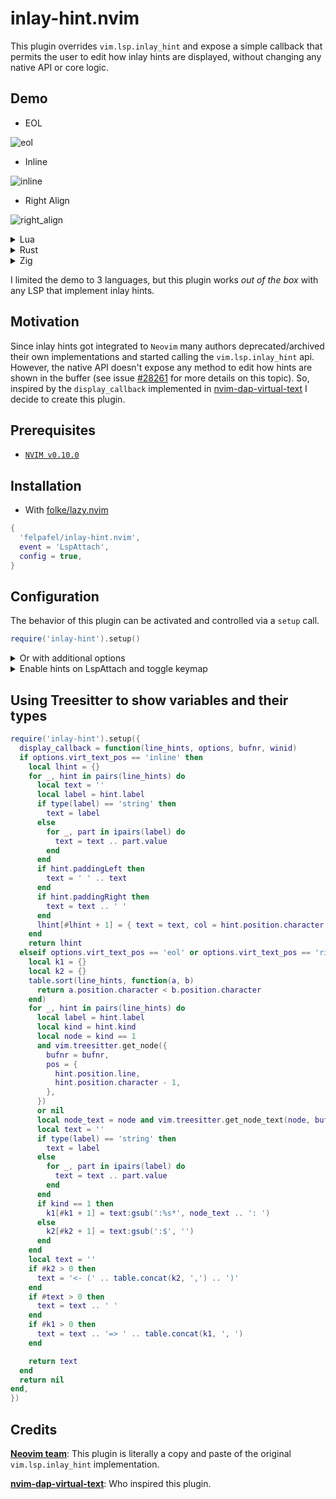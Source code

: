 # inlay-hint.nvim

This plugin overrides `vim.lsp.inlay_hint` and expose a simple callback that permits the user to edit how inlay hints are displayed, without changing any native API or core logic.

## Demo

- EOL

![eol](https://github.com/user-attachments/assets/ef6afaa4-de6f-44a4-af9a-87ca50ca5b6d)

- Inline

![inline](https://github.com/user-attachments/assets/98e2a4be-202a-4d0c-9f3c-36bac7fb4665)

- Right Align

![right_align](https://github.com/user-attachments/assets/b55edf35-7f97-46d0-947e-b7fa471c2fb7)

<details>
  <summary>
    Lua
  </summary>

Default

![lua-default](https://github.com/user-attachments/assets/71d19c26-6f26-43a8-97e6-c8d26f2c687c)

[Treesitter](#using-treesitter-to-show-variables-and-their-types)

![lua-treesitter](https://github.com/user-attachments/assets/ed39b319-97c2-4f17-a890-9b9cb3070471)

</details>

<details>
  <summary>
    Rust
  </summary>

Default

![rust-default](https://github.com/user-attachments/assets/cc488ad4-11a8-44cb-bb58-549e17f4ad2d)

[Treesitter](#using-treesitter-to-show-variables-and-their-types)

![rust-treesitter](https://github.com/user-attachments/assets/0972764c-d14e-4c2c-bce2-a416718b1265)

</details>
<details>
  <summary>
    Zig
  </summary>

Default

![zig-default](https://github.com/user-attachments/assets/83419aa3-1c5c-4068-9073-fd13ba6e2725)

[Treesitter](#using-treesitter-to-show-variables-and-their-types)

![zig-treesitter](https://github.com/user-attachments/assets/45878a6c-647b-408e-8e5c-d073c5a621d8)

</details>

I limited the demo to 3 languages, but this plugin works _out of the box_ with any LSP that implement inlay hints.

## Motivation

Since inlay hints got integrated to `Neovim` many authors deprecated/archived their own implementations and started calling the `vim.lsp.inlay_hint` api. However, the native API doesn't expose any method to edit how hints are shown in the buffer (see issue [#28261](https://github.com/neovim/neovim/issues/28261) for more details on this topic). So, inspired by the `display_callback` implemented in [nvim-dap-virtual-text](https://github.com/theHamsta/nvim-dap-virtual-text) I decide to create this plugin.

## Prerequisites

- [`NVIM v0.10.0`](https://github.com/neovim/neovim/releases/tag/v0.10.0)

## Installation

- With [folke/lazy.nvim](https://github.com/folke/lazy.nvim)

```lua
{
  'felpafel/inlay-hint.nvim',
  event = 'LspAttach',
  config = true,
}
```

## Configuration

The behavior of this plugin can be activated and controlled via a `setup` call.

```lua
require('inlay-hint').setup()
```

<details>
  <summary>
	Or with additional options
  </summary>

> In order to get better completions and type hints inside Neovim, please check [folke/lazydev.nvim](https://github.com/folke/lazydev.nvim). [completion demo](https://github.com/felpafel/inlay-hint.nvim/assets/21080902/6cf9c785-0cb7-43fc-9d40-f1f9c0f6e0fc)

`virt_text_pos`, `highlight_group` and `hl_mode` are the same options present in `nvim_buf_set_extmark()`

```lua
require('inlay-hint').setup({
  -- Position of virtual text. Possible values:
  -- 'eol': right after eol character (default).
  -- 'right_align': display right aligned in the window.
  -- 'inline': display at the specified column, and shift the buffer
  -- text to the right as needed.
  virt_text_pos = 'eol',
  -- Can be supplied either as a string or as an integer,
  -- the latter which can be obtained using |nvim_get_hl_id_by_name()|.
  highlight_group = 'LspInlayHint',
  -- Control how highlights are combined with the
  -- highlights of the text.
  -- 'combine': combine with background text color. (default)
  -- 'replace': only show the virt_text color.
  hl_mode = 'combine',
  -- line_hints: array with all hints present in current line.
  -- options: table with this plugin configuration.
  -- bufnr: buffer id from where the hints come from.
  display_callback = function(line_hints, options, bufnr, winid)
    if options.virt_text_pos == 'inline' then
      local lhint = {}
      for _, hint in pairs(line_hints) do
        local text = ''
        local label = hint.label
        if type(label) == 'string' then
          text = label
        else
          for _, part in ipairs(label) do
            text = text .. part.value
          end
        end
        if hint.paddingLeft then
          text = ' ' .. text
        end
        if hint.paddingRight then
          text = text .. ' '
        end
        lhint[#lhint + 1] = { text = text, col = hint.position.character }
      end
      return lhint
    elseif options.virt_text_pos == 'eol' or options.virt_text_pos == 'right_align' then
      local k1 = {}
      local k2 = {}
      table.sort(line_hints, function(a, b)
        return a.position.character < b.position.character
      end)
      for _, hint in pairs(line_hints) do
        local label = hint.label
        local kind = hint.kind
        local text = ''
        if type(label) == 'string' then
          text = label
        else
          for _, part in ipairs(label) do
            text = text .. part.value
          end
        end
        if kind == 1 then
          k1[#k1 + 1] = text:gsub('^:%s*', '')
        else
          k2[#k2 + 1] = text:gsub(':$', '')
        end
      end
      local text = ''
      if #k2 > 0 then
        text = '<- (' .. table.concat(k2, ',') .. ')'
      end
      if #text > 0 then
        text = text .. ' '
      end
      if #k1 > 0 then
        text = text .. '=> ' .. table.concat(k1, ',')
      end

      return text
    end
    return nil
  end,
})
```

</details>

<details>
  <summary>
      Enable hints on LspAttach and toggle keymap
  </summary>

```lua
vim.api.nvim_create_autocmd('LspAttach', {
  callback = function(args)
    local bufnr = args.buf ---@type number
    local client = vim.lsp.get_client_by_id(args.data.client_id)
    if client.supports_method('textDocument/inlayHint') then
      vim.lsp.inlay_hint.enable(true, { bufnr = bufnr })
      vim.keymap.set('n', '<leader>i', function()
        vim.lsp.inlay_hint.enable(
          not vim.lsp.inlay_hint.is_enabled({ bufnr = bufnr }),
          { bufnr = bufnr }
        )
      end, { buffer = bufnr })
    end
  end,
})
```

</details>

## Using Treesitter to show variables and their types

```lua
require('inlay-hint').setup({
  display_callback = function(line_hints, options, bufnr, winid)
  if options.virt_text_pos == 'inline' then
    local lhint = {}
    for _, hint in pairs(line_hints) do
      local text = ''
      local label = hint.label
      if type(label) == 'string' then
        text = label
      else
        for _, part in ipairs(label) do
          text = text .. part.value
        end
      end
      if hint.paddingLeft then
        text = ' ' .. text
      end
      if hint.paddingRight then
        text = text .. ' '
      end
      lhint[#lhint + 1] = { text = text, col = hint.position.character }
    end
    return lhint
  elseif options.virt_text_pos == 'eol' or options.virt_text_pos == 'right_align' then
    local k1 = {}
    local k2 = {}
    table.sort(line_hints, function(a, b)
      return a.position.character < b.position.character
    end)
    for _, hint in pairs(line_hints) do
      local label = hint.label
      local kind = hint.kind
      local node = kind == 1
      and vim.treesitter.get_node({
        bufnr = bufnr,
        pos = {
          hint.position.line,
          hint.position.character - 1,
        },
      })
      or nil
      local node_text = node and vim.treesitter.get_node_text(node, bufnr, {}) or ''
      local text = ''
      if type(label) == 'string' then
        text = label
      else
        for _, part in ipairs(label) do
          text = text .. part.value
        end
      end
      if kind == 1 then
        k1[#k1 + 1] = text:gsub(':%s*', node_text .. ': ')
      else
        k2[#k2 + 1] = text:gsub(':$', '')
      end
    end
    local text = ''
    if #k2 > 0 then
      text = '<- (' .. table.concat(k2, ',') .. ')'
    end
    if #text > 0 then
      text = text .. ' '
    end
    if #k1 > 0 then
      text = text .. '=> ' .. table.concat(k1, ', ')
    end

    return text
  end
  return nil
end,
})
```

## Credits

**[Neovim team](https://github.com/orgs/neovim/people)**: This plugin is literally a copy and paste of the original `vim.lsp.inlay_hint` implementation.

**[nvim-dap-virtual-text](https://github.com/theHamsta/nvim-dap-virtual-text)**: Who inspired this plugin.
